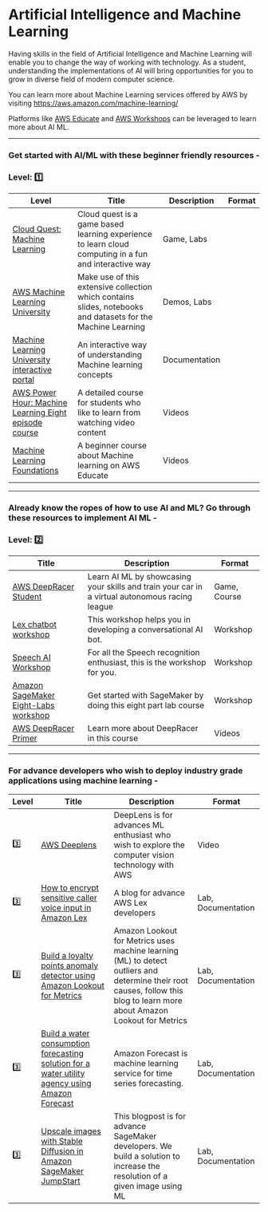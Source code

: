 # Artificial Intelligence and Machine Learning

Having skills in the field of Artificial Intelligence and Machine Learning will enable you to change the way of working with technology. As a student, understanding the implementations of AI will bring opportunities for you to grow in diverse field of modern computer science.

You can learn more about Machine Learning services offered by AWS by visiting https://aws.amazon.com/machine-learning/

Platforms like [AWS Educate](https://www.awseducate.com/) and [AWS Workshops](https://workshops.aws/) can be leveraged to learn more about AI ML. 

---

### Get started with AI/ML with these beginner friendly resources - 
### Level: :one:

| Level | Title                                                                                                                                                                                                                                                                                                     | Description                                                                                                  | Format        |
|-------|-----------------------------------------------------------------------------------------------------------------------------------------------------------------------------------------------------------------------------------------------------------------------------------------------------------|--------------------------------------------------------------------------------------------------------------|---------------|
| [Cloud Quest: Machine Learning](https://explore.skillbuilder.aws/learn/course/11458/play/42651/play-cloud-quest-cloud-practitioner)                                                                                                                                                                       | Cloud quest is a game based learning experience to learn cloud computing in a fun and interactive way        | Game, Labs    |
| [AWS Machine Learning University](https://github.com/aws-samples/aws-machine-learning-university-accelerated-nlp/?trk=el_a134p000006gNt0AAE&trkCampaign=Machine_Learning_University_NLP_github&sc_channel=el&sc_campaign=Machine_Learning_University_Webpage_NLP_github_CTA&sc_outcome=Product_Marketing) | Make use of this extensive collection which contains slides, notebooks and datasets for the Machine Learning | Demos, Labs   |
| [Machine Learning University interactive portal](https://mlu-explain.github.io/)                                                                                                                                                                                                                          | An interactive way of understanding Machine learning concepts                                                | Documentation |
| [AWS Power Hour: Machine Learning Eight episode course](https://pages.awscloud.com/global-traincert-twitch-power-hour-machine-learning.html)                                                                                                                                                              | A detailed course for students who like to learn from watching video content                                 | Videos        |
| [Machine Learning Foundations](https://awseducate.instructure.com/courses/756)                                                                                                                                                                                                                            | A beginner course about Machine learning on AWS Educate                                                      | Videos        |

---

### Already know the ropes of how to use AI and ML? Go through these resources to implement AI ML -
### Level: :two:

| Title                                                                                                                                     | Description                                                                                    | Format       |
|-------------------------------------------------------------------------------------------------------------------------------------------|------------------------------------------------------------------------------------------------|--------------|
| [AWS DeepRacer Student](https://aws.amazon.com/deepracer/student/)                                                                        | Learn AI ML by showcasing your skills and train your car in a virtual autonomous racing league | Game, Course |
| [Lex chatbot workshop](https://catalog.us-east-1.prod.workshops.aws/workshops/1340db0e-94bd-4014-93e9-dcc218b9d796/en-US)                 | This workshop helps you in developing a conversational AI bot.                                 | Workshop     |
| [Speech AI Workshop](https://catalog.us-east-1.prod.workshops.aws/workshops/acd49d39-dfcd-429a-83d6-d162b99b4c24/en-US)                   | For all the Speech recognition enthusiast, this is the workshop for you.                       | Workshop     |
| [Amazon SageMaker Eight-Labs workshop](https://catalog.us-east-1.prod.workshops.aws/workshops/80ba0ea5-7cf9-4b8c-9d3f-1cd988b6c071/en-US) | Get started with SageMaker by doing this eight part lab course                                 | Workshop     |
| [AWS DeepRacer Primer](https://awseducate.instructure.com/courses/750)                                                                    | Learn more about DeepRacer in this course                                                      | Videos       |

---

### For advance developers who wish to deploy industry grade applications using machine learning - 

| Level   | Title                                                                                                                                                                                                                                             | Description                                                                                                                                                               | Format             |
|---------|---------------------------------------------------------------------------------------------------------------------------------------------------------------------------------------------------------------------------------------------------|---------------------------------------------------------------------------------------------------------------------------------------------------------------------------|--------------------|
| :three: | [AWS Deeplens](https://awseducate.instructure.com/courses/208)                                                                                                                                                                                    | DeepLens is for advances ML enthusiast who wish to explore the computer vision technology with AWS                                                                        | Video              |
| :three: | [How to encrypt sensitive caller voice input in Amazon Lex](https://aws.amazon.com/blogs/security/how-to-encrypt-sensitive-caller-authentication-voice-input-in-amazon-lex/)                                                                      | A blog for advance AWS Lex developers                                                                                                                                     | Lab, Documentation |
| :three: | [Build a loyalty points anomaly detector using Amazon Lookout for Metrics](https://aws.amazon.com/blogs/machine-learning/build-a-loyalty-points-anomaly-detector-using-amazon-lookout-for-metrics/)                                               | Amazon Lookout for Metrics uses machine learning (ML) to detect outliers and determine their root causes, follow this blog to learn more about Amazon Lookout for Metrics | Lab, Documentation |
| :three: | [Build a water consumption forecasting solution for a water utility agency using Amazon Forecast](https://aws.amazon.com/blogs/machine-learning/build-a-water-consumption-forecasting-solution-for-a-water-utility-agency-using-amazon-forecast/) | Amazon Forecast is machine learning service for time series forecasting.                                                                                                  | Lab, Documentation |
| :three: | [Upscale images with Stable Diffusion in Amazon SageMaker JumpStart](https://aws.amazon.com/blogs/machine-learning/upscale-images-with-stable-diffusion-in-amazon-sagemaker-jumpstart/)                                                           | This blogpost is for advance SageMaker developers. We build a solution to increase the resolution of a given image using ML                                               | Lab, Documentation |






